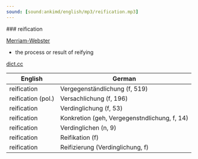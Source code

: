 ```yaml
---
sound: [sound:ankimd/english/mp3/reification.mp3]
---
```


\### reification

[Merriam-Webster](https://www.merriam-webster.com/dictionary/reification)

- the process or result of reifying

[dict.cc](https://www.dict.cc/reification)

| English        | German       |
| -------------- | ------------ |
| reification | Vergegenständlichung (f, 519) |
| reification (pol.) | Versachlichung (f, 196) |
| reification | Verdinglichung (f, 53) |
| reification | Konkretion (geh, Vergegenstndlichung, f, 14) |
| reification | Verdinglichen (n, 9) |
| reification | Reifikation (f) |
| reification | Reifizierung (Verdinglichung, f) |

